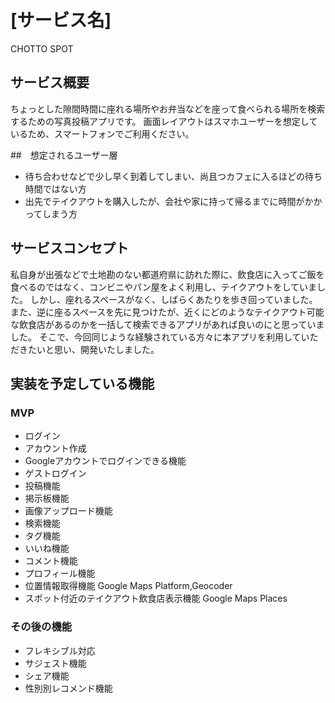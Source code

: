 # [サービス名]

CHOTTO SPOT

## サービス概要

ちょっとした隙間時間に座れる場所やお弁当などを座って食べられる場所を検索するための写真投稿アプリです。
画面レイアウトはスマホユーザーを想定しているため、スマートフォンでご利用ください。


##　想定されるユーザー層

* 待ち合わせなどで少し早く到着してしまい、尚且つカフェに入るほどの待ち時間ではない方
* 出先でテイクアウトを購入したが、会社や家に持って帰るまでに時間がかかってしまう方


## サービスコンセプト

私自身が出張などで土地勘のない都道府県に訪れた際に、飲食店に入ってご飯を食べるのではなく、コンビニやパン屋をよく利用し、テイクアウトをしていました。
しかし、座れるスペースがなく、しばらくあたりを歩き回っていました。また、逆に座るスペースを先に見つけたが、近くにどのようなテイクアウト可能な飲食店があるのかを一括して検索できるアプリがあれば良いのにと思っていました。
そこで、今回同じような経験されている方々に本アプリを利用していただきたいと思い、開発いたしました。

## 実装を予定している機能
### MVP
* ログイン
* アカウント作成
* Googleアカウントでログインできる機能
* ゲストログイン
* 投稿機能
* 掲示板機能
* 画像アップロード機能
* 検索機能
* タグ機能
* いいね機能
* コメント機能
* プロフィール機能
* 位置情報取得機能 Google Maps Platform,Geocoder
* スポット付近のテイクアウト飲食店表示機能 Google Maps Places

### その後の機能
* フレキシブル対応
* サジェスト機能 
* シェア機能
* 性別別レコメンド機能

